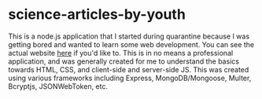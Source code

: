 # science-articles-by-youth

This is a node.js application that I started during quarantine because I was getting bored and wanted to learn some web development. You can see the actual website <a href="http://www.sciencearticlesbyyouth.herokuapp.com/">here</a> if you'd like to. This is in no means a professional application, and was generally created for me to understand the basics towards HTML, CSS, and client-side and server-side JS. This was created using various frameworks including Express, MongoDB/Mongoose, Multer, Bcryptjs, JSONWebToken, etc.
